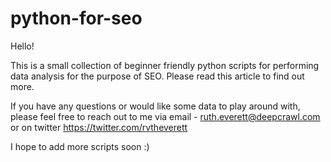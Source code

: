 # python-for-seo

Hello! 

This is a small collection of beginner friendly python scripts for performing data analysis for the purpose of SEO. Please read this article to find out more.

If you have any questions or would like some data to play around with, please feel free to reach out to me via email - ruth.everett@deepcrawl.com or on twitter https://twitter.com/rvtheverett 

I hope to add more scripts soon :) 
